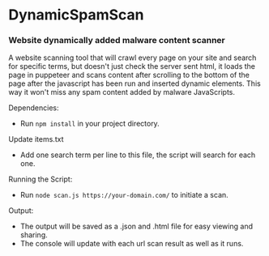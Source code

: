 # DynamicSpamScan

### Website dynamically added malware content scanner

A website scanning tool that will crawl every page on your site and search for specific terms, but doesn't just check the server sent html, it loads the page in puppeteer and scans content after scrolling to the bottom of the page after the javascript has been run and inserted dynamic elements. This way it won't miss any spam content added by malware JavaScripts.

Dependencies: 
- Run `npm install` in your project directory.

Update items.txt
- Add one search term per line to this file, the script will search for each one.

Running the Script:
- Run `node scan.js https://your-domain.com/` to initiate a scan.

Output:
- The output will be saved as a .json and .html file for easy viewing and sharing.
- The console will update with each url scan result as well as it runs.
